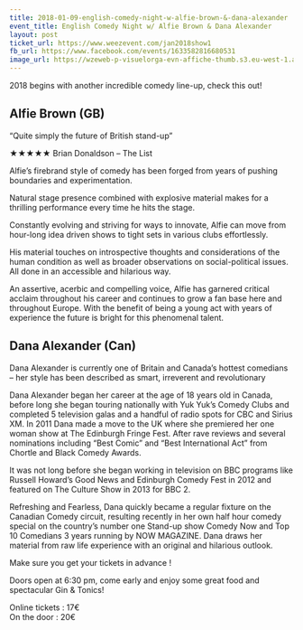 ```yaml
---
title: 2018-01-09-english-comedy-night-w-alfie-brown-&-dana-alexander
event_title: English Comedy Night w/ Alfie Brown & Dana Alexander
layout: post
ticket_url: https://www.weezevent.com/jan2018show1
fb_url: https://www.facebook.com/events/1633582816680531
image_url: https://wzeweb-p-visuelorga-evn-affiche-thumb.s3.eu-west-1.amazonaws.com/affiche_301101.thumb53700.1512555783.jpg
---
```

2018 begins with another incredible comedy line-up, check this out!

## Alfie Brown (GB)

“Quite simply the future of British stand-up”

★★★★★ Brian Donaldson – The List

Alfie’s firebrand style of comedy has been forged from years of pushing boundaries and experimentation.

Natural stage presence combined with explosive material makes for a thrilling performance every time he hits the stage.

Constantly evolving and striving for ways to innovate, Alfie can move from hour-long idea driven shows to tight sets in various clubs effortlessly.

His material touches on introspective thoughts and considerations of the human condition as well as broader observations on social-political issues. All done in an accessible and hilarious way.

An assertive, acerbic and compelling voice, Alfie has garnered critical acclaim throughout his career and continues to grow a fan base here and throughout Europe. With the benefit of being a young act with years of experience the future is bright for this phenomenal talent.

## Dana Alexander (Can)

Dana Alexander is currently one of Britain and Canada’s hottest comedians – her style has been described as smart, irreverent and revolutionary

Dana Alexander began her career at the age of 18 years old in Canada, before long she began touring nationally with Yuk Yuk’s Comedy Clubs and completed 5 television galas and a handful of radio spots for CBC and Sirius XM. In 2011 Dana made a move to the UK where she premiered her one woman show at  The Edinburgh Fringe Fest. After rave reviews and several nominations including “Best Comic” and “Best International Act” from Chortle and Black Comedy Awards.

It was not long before she began working in television on BBC programs like Russell Howard’s Good News and Edinburgh Comedy Fest in 2012 and featured on The Culture Show in 2013 for BBC 2.

Refreshing and Fearless, Dana quickly became a regular fixture on the Canadian Comedy circuit, resulting recently in her own half hour comedy special on the country’s number one Stand-up show Comedy Now and Top 10 Comedians 3 years running by NOW MAGAZINE. Dana draws her material from raw life experience with an original and hilarious outlook.

Make sure you get your tickets in advance !

Doors open at 6:30 pm, come early and enjoy some great food and spectacular Gin & Tonics!

Online tickets : 17€  
On the door : 20€